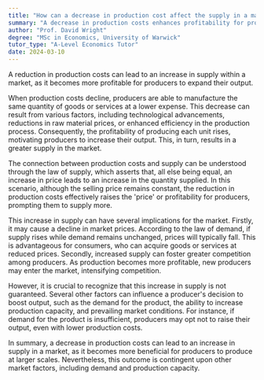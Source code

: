 ```yaml
---
title: "How can a decrease in production cost affect the supply in a market?"
summary: "A decrease in production costs enhances profitability for producers, leading to an increase in market supply."
author: "Prof. David Wright"
degree: "MSc in Economics, University of Warwick"
tutor_type: "A-Level Economics Tutor"
date: 2024-03-10
---
```


A reduction in production costs can lead to an increase in supply within a market, as it becomes more profitable for producers to expand their output.

When production costs decline, producers are able to manufacture the same quantity of goods or services at a lower expense. This decrease can result from various factors, including technological advancements, reductions in raw material prices, or enhanced efficiency in the production process. Consequently, the profitability of producing each unit rises, motivating producers to increase their output. This, in turn, results in a greater supply in the market.

The connection between production costs and supply can be understood through the law of supply, which asserts that, all else being equal, an increase in price leads to an increase in the quantity supplied. In this scenario, although the selling price remains constant, the reduction in production costs effectively raises the 'price' or profitability for producers, prompting them to supply more.

This increase in supply can have several implications for the market. Firstly, it may cause a decline in market prices. According to the law of demand, if supply rises while demand remains unchanged, prices will typically fall. This is advantageous for consumers, who can acquire goods or services at reduced prices. Secondly, increased supply can foster greater competition among producers. As production becomes more profitable, new producers may enter the market, intensifying competition.

However, it is crucial to recognize that this increase in supply is not guaranteed. Several other factors can influence a producer's decision to boost output, such as the demand for the product, the ability to increase production capacity, and prevailing market conditions. For instance, if demand for the product is insufficient, producers may opt not to raise their output, even with lower production costs.

In summary, a decrease in production costs can lead to an increase in supply in a market, as it becomes more beneficial for producers to produce at larger scales. Nevertheless, this outcome is contingent upon other market factors, including demand and production capacity.
    